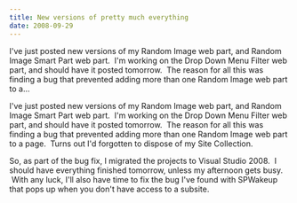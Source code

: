 ```yaml
---
title: New versions of pretty much everything
date: 2008-09-29
---
```


I've just posted new versions of my Random Image web part, and Random Image Smart Part web part.  I'm working on the Drop Down Menu Filter web part, and should have it posted tomorrow.  The reason for all this was finding a bug that prevented adding more than one Random Image web part to a…


<!-- end -->

<div dir="ltr">I've just posted new versions of my Random Image web part, and Random Image Smart Part web part.  I'm working on the Drop Down Menu Filter web part, and should have it posted tomorrow.  The reason for all this was finding a bug that prevented adding more than one Random Image web part to a page.  Turns out I'd forgotten to dispose of my Site Collection.  

  So, as part of the bug fix, I migrated the projects to Visual Studio 2008.  I should have everything finished tomorrow, unless my afternoon gets busy.    With any luck, I'll also have time to fix the bug I've found with SPWakeup that pops up when you don't have access to a subsite. 


